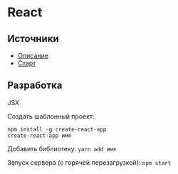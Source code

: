 # React
## Источники
* [Описание](https://habr.com/ru/post/249107/)
* [Старт](https://learn.javascript.ru/screencast/react)

## Разработка
JSX

Создать шаблонный проект:
```
npm install -g create-react-app
create-react-app имя
```

Добавить библиотеку: ``` yarn add имя ```

Запуск сервера (с горячей перезагрузкой): ``` npm start ```